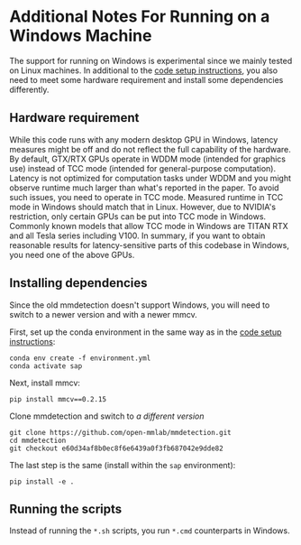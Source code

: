 # Additional Notes For Running on a Windows Machine

The support for running on Windows is experimental since we mainly tested on Linux machines. In additional to the [code setup instructions](code_setup.md), you also need to meet some hardware requirement and install some dependencies differently.

## Hardware requirement

While this code runs with any modern desktop GPU in Windows, latency measures might be off and do not reflect the full capability of the hardware. By default, GTX/RTX GPUs operate in WDDM mode (intended for graphics use) instead of TCC mode (intended for general-purpose computation). Latency is not optimized for computation tasks under WDDM and you might observe runtime much larger than what's reported in the paper. To avoid such issues, you need to operate in TCC mode. Measured runtime in TCC mode in Windows should match that in Linux. However, due to NVIDIA's restriction, only certain GPUs can be put into TCC mode in Windows. Commonly known models that allow TCC mode in Windows are TITAN RTX and all Tesla series including V100. In summary, if you want to obtain reasonable results for latency-sensitive parts of this codebase in Windows, you need one of the above GPUs.

## Installing dependencies

Since the old mmdetection doesn't support Windows, you will need to switch to a newer version and with a newer mmcv.

First, set up the conda environment in the same way as in the [code setup instructions](code_setup.md):
```
conda env create -f environment.yml
conda activate sap
```

Next, install mmcv:
```
pip install mmcv==0.2.15
```

Clone mmdetection and switch to <em>a different version</em>
```
git clone https://github.com/open-mmlab/mmdetection.git
cd mmdetection
git checkout e60d34af8b0ec8f6e6439a0f3fb687042e9dde82
```

The last step is the same (install within the `sap` environment):
```
pip install -e .
```


## Running the scripts
Instead of running the `*.sh` scripts, you run `*.cmd` counterparts in Windows.
